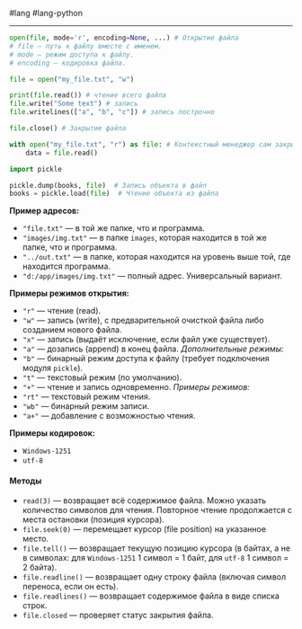 #lang #lang-python

---
```python
open(file, mode='r', encoding=None, ...) # Открытие файла
# file — путь к файлу вместе с именем.
# mode — режим доступа к файлу.
# encoding — кодировка файла.

file = open("my_file.txt", "w")

print(file.read()) # чтение всего файла
file.write("Some text") # запись
file.writelines(["a", "b", "c"]) # запись построчно

file.close() # Закрытие файла

with open("my_file.txt", "r") as file: # Контекстный менеджер сам закрывает файл после завершения блока.
    data = file.read()

```

```python
import pickle

pickle.dump(books, file)  # Запись объекта в файл
books = pickle.load(file)  # Чтение объекта из файла
```

**Пример адресов:**
- `"file.txt"` — в той же папке, что и программа.
- `"images/img.txt"` — в папке `images`, которая находится в той же папке, что и программа.
- `"../out.txt"` — в папке, которая находится на уровень выше той, где находится программа.
- `"d:/app/images/img.txt"` — полный адрес. Универсальный вариант.

**Примеры режимов открытия:**
- `"r"` — чтение (read).
- `"w"` — запись (write), с предварительной очисткой файла либо созданием нового файла.
- `"x"` — запись (выдаёт исключение, если файл уже существует).
- `"a"` — дозапись (append) в конец файла.
*Дополнительные режимы:*
- `"b"` — бинарный режим доступа к файлу (требует подключения модуля `pickle`).
- `"t"` — текстовый режим (по умолчанию).
- `"+"` — чтение и запись одновременно.
*Примеры режимов:*
- `"rt"` — текстовый режим чтения.
- `"wb"` — бинарный режим записи.
- `"a+"` — добавление с возможностью чтения.

**Примеры кодировок:**
- `Windows-1251`
- `utf-8`


#### Методы
- `read(3)` — возвращает всё содержимое файла. Можно указать количество символов для чтения. Повторное чтение продолжается с места остановки (позиция курсора).
- `file.seek(0)` — перемещает курсор (file position) на указанное место.
- `file.tell()` — возвращает текущую позицию курсора (в байтах, а не в символах: для `Windows-1251` 1 символ = 1 байт, для `utf-8` 1 символ = 2 байта).
- `file.readline()` — возвращает одну строку файла (включая символ переноса, если он есть).
- `file.readlines()` — возвращает содержимое файла в виде списка строк.
- `file.closed` — проверяет статус закрытия файла.
